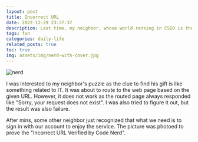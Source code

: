 ```yaml
---
layout: post
title: Incorrect URL
date: 2022-12-29 23:37:37
description: Last time, my neighbor, whose world ranking in CSGO is the Global Elite, received a Christmas gift by his nisse.
tags: fun
categories: daily-life
related_posts: true
toc: true
img: assets/img/nerd-with-cover.jpg
---
```


<div class="row mt-3">
    <div class="col-sm mt-3 mt-md-0">
		 <img src="https://i.imgur.com/U8zSWGe.jpeg" alt="nerd" class="img-fluid rounded z-depth-1" data-zoomable %}
    </div>
</div>

I was interested to my neighbor's puzzle as the clue to find his gift is like something related to IT. It was about to route to the web page based on the given URL. However, it does not work as the routed page always responded like "Sorry, your request does not exist". I was also tried to figure it out, but the result was also failure.

After mins, some other neighbor just recognized that what we need is to sign in with our account to enjoy the service. The picture was photoed to prove the "Incorrect URL Verified by Code Nerd".
